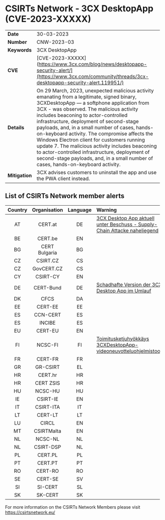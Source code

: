 # CSIRTs Network - 3CX DesktopApp (CVE-2023-XXXXX)

|   |   |
|---|---|
| **Date** | 30-03-2023 |
| **Number** | CNW-2023-03 | 
| **Keywords** | 3CX DesktopApp | 
| **CVE** | [CVE-2023-XXXXX](https://www.3cx.com/blog/news/desktopapp-security-alert/](https://www.3cx.com/community/threads/3cx-desktopapp-security-alert.119951/) | 
| **Details** | On 29 March, 2023, unexpected malicious activity emanating from a legitimate, signed binary, 3CXDesktopApp — a softphone application from 3CX - was observed. The malicious activity includes beaconing to actor-controlled infrastructure, deployment of second-stage payloads, and, in a small number of cases, hands-on-keyboard activity. The compromise affects the Windows Electron client for customers running update 7. The malicious activity includes beaconing to actor-controlled infrastructure, deployment of second-stage payloads, and, in a small number of cases, hands-on-keyboard activity. |
| **Mitigation** | 3CX advises customers to uninstall the app and use the PWA client instead. |

## List of CSIRTs Network member alerts

| Country | Organisation | Language | Warning |
| :-----: | :----------: | :------: | :------ | 
| AT | CERT.at | DE | [3CX Desktop App aktuell unter Beschuss - Supply-Chain Attacke naheliegend](https://cert.at/de/aktuelles/2023/3/3cx-desktop-app-aktuell-unter-beschuss-supply-chain-attacke-naheliegend) |
| BE | CERT.be | EN | |
| BG | CERT Bulgaria | BG | |
| CZ | CSIRT.CZ | CS | |
| CZ | GovCERT.CZ | CS | |
| CY | CSIRT-CY | EN | |
| DE | CERT-Bund | DE | [Schadhafte Version der 3CX Desktop App im Umlauf](https://www.bsi.bund.de/SharedDocs/Cybersicherheitswarnungen/DE/2023/2023-214778-1032.pdf?__blob=publicationFile) |
| DK | CFCS | DA | |
| EE | CERT-EE | EE | |
| ES | CCN-CERT | ES | |
| ES | INCIBE | ES | |
| EU | CERT-EU | EN | |
| FI | NCSC-FI | FI | [Toimitusketjuhyökkäys 3CXDesktopApp-videoneuvotteluohjelmistoon](https://www.kyberturvallisuuskeskus.fi/fi/ttn_30032023) |
| FR | CERT-FR | FR | |
| GR | GR-CSIRT | EL | |
| HR | CERT.hr | HR | |
| HR | CERT ZSIS | HR | |
| HU | NCSC-HU | HU | |
| IE | CSIRT-IE | EN | |
| IT | CSIRT-ITA | IT | |
| LT | CERT-LT | LT | |
| LU | CIRCL | EN | |
| MT | CSIRTMalta | EN | |
| NL | NCSC-NL | NL | |
| NL | CSIRT-DSP | NL | |
| PL | CERT.PL | PL | |
| PT | CERT.PT | PT | |
| RO | CERT-RO | RO | |
| SE | CERT-SE | SV | |
| SI | SI-CERT | SL | |
| SK | SK-CERT | SK | |

 

For more information on the CSIRTs Network Members please visit https://csirtsnetwork.eu/ 
